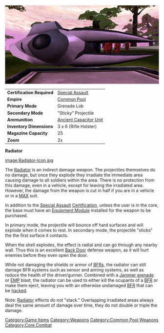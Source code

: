 ![](images/Radiator.jpg "Radiator.jpg")

|                            |                                                                |
| -------------------------- | -------------------------------------------------------------- |
| **Certification Required** | [Special Assault](Special_Assault.md "wikilink")               |
| **Empire**                 | [Common Pool](Common_Pool.md "wikilink")                       |
| **Primary Mode**           | Grenade Lob                                                    |
| **Secondary Mode**         | "Sticky" Projectile                                            |
| **Ammunition**             | [Ancient Capacitor Unit](Ancient_Capacitor_Unit.md "wikilink") |
| **Inventory Dimensions**   | 3 x 6 (Rifle Holster)                                          |
| **Magazine Capacity**      | 25                                                             |
| **Zoom**                   | 2x                                                             |

**Radiator**

[image:Radiator-Icon.jpg](image:Radiator-Icon.md.jpg "wikilink")

The [Radiator](Radiator.md "wikilink") is an indirect damage weapon. The
projectiles themselves do no damage, but once they explode they
irradiate the immediate area causing damage to all soldiers within the
area. There is no protection from this damage, even in a vehicle, except
for leaving the irradiated area. However, the damage from the weapon is
cut in half if you are in a vehicle or in a [MAX](MAX.md "wikilink") suit.

In addition to the [Special Assault](Special_Assault.md "wikilink")
[Certification](certifications.md "wikilink"), unless the user is in the
core, the base must have an [Equipment
Module](Equipment_Module.md "wikilink") installed for the weapon to be
purchased.

In primary mode, the projectile will bounce off hard surfaces and will
explode when it comes to rest. In secondary mode, the projectile
"sticks" the the first surface it contacts.

When the shell explodes, the effect is radial and can go through any
nearby wall. Thus this is an excellent [Back Door](Back_Door.md "wikilink")
defense weapon, as it will hurt enemies before they even open the door.

While not damaging the shields or armor of [BFRs](BFR.md "wikilink"), the
radiator can still damage BFR systems such as sensor and aiming systems,
as well as reduce the health of the driver/gunner. Combined with a
[Jammer grenade](Jammer_grenade.md "wikilink") or [EMP](EMP.md "wikilink")
blast, the radiator can be used to either kill the ocupants of a
[BFR](BFR.md "wikilink") or make them eject, leaving you with an otherwise
undamaged [BFR](BFR.md "wikilink") that can be [hacked](hack.md "wikilink").

Note: [Radiator](Radiator.md "wikilink") effects do not "stack."
Overlapping irradiated areas always deal the same amount of damage over
time, they do not double or triple the damage.

[Category:Game Items](Category:Game_Items.md "wikilink")
[Category:Weapons](Category:Weapons.md "wikilink") [Category:Common Pool
Weapons](Category:Common_Pool_Weapons.md "wikilink") [Category:Core
Combat](Category:Core_Combat.md "wikilink")
